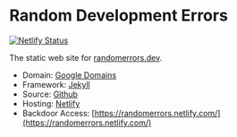 # Random Development Errors

[![Netlify Status](https://api.netlify.com/api/v1/badges/26661782-c543-4c96-9aee-e25710d501c8/deploy-status)](https://app.netlify.com/sites/randomerrors/deploys)

The static web site for [randomerrors.dev](https://randomerrors.dev).

+ Domain: [Google Domains](https://domains.google)
+ Framework: [Jekyll](https://jekyllrb.com/)
+ Source: [Github](github.com/johnwargo/random-errors-static)
+ Hosting: [Netlify](https://app.netlify.com/teams/john-qtz-ltk/dns/randomerrors.dev)
+ Backdoor Access: [https://randomerrors.netlify.com/](https://randomerrors.netlify.com/)
